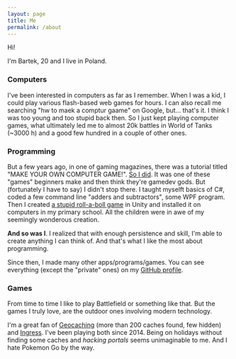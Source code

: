 ```yaml
---
layout: page
title: Me
permalink: /about
---
```


Hi!

I'm Bartek, 20 and I live in Poland.

### Computers

I've been interested in computers as far as I remember. When I was a kid, I
could play various flash-based web games for hours. I can also recall me
searching "hw to maek a comptur gaame" on Google, but... that's it. I think I
was too young and too stupid back then. So I just kept playing computer games,
what ultimately led me to almost 20k battles in World of Tanks (~3000 h) and a
good few hundred in a couple of other ones.

### Programming

But a few years ago, in one of gaming magazines, there was a tutorial titled
"MAKE YOUR OWN COMPUTER GAME!". [So I
did](https://github.com/bartekpacia/my-first-game). It was one of these "games"
beginners make and then think they're gamedev gods. But (fortunately I have to
say) I didn't stop there. I taught myselft basics of C#, coded a few command
line "adders and subtractors", some WPF program. Then I created [a stupid
roll-a-boll game](https://github.com/bartekpacia/crazy-ball) in Unity and
installed it on computers in my primary school. All the children were in awe of
my seemingly wonderous creation.

**And so was I**. I realized that with enough persistence and skill, I'm able to
create anything I can think of. And that's what I like the most about
programming.

Since then, I made many other apps/programs/games. You can see everything
(except the "private" ones) on my [GitHub
profile](https://github.com/bartekpacia).

### Games

From time to time I like to play Battlefield or something like that. But the
games I truly love, are the outdoor ones involving modern technology.

I'm a great fan of [Geocaching](https://en.wikipedia.org/wiki/Geocaching) (more
than 200 caches found, few hidden) and [Ingress](https://www.ingress.com). I've
been playing both since 2014. Being on holidays without finding some caches and
_hacking portals_ seems unimaginable to me. And I hate Pokemon Go by the way.
